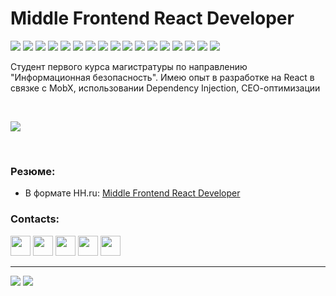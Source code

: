 # Middle Frontend React Developer



![](https://img.shields.io/badge/JavaScript-444?logo=javascript&logoColor=f0f0f0)
![](https://img.shields.io/badge/TypeScript-444?logo=TypeScript&logoColor=f0f0f0)
![](https://img.shields.io/badge/NodeJS-444?logo=node.js&logoColor=f0f0f0)
![](https://img.shields.io/badge/ReactJS-444?logo=react&logoColor=f0f0f0)
![](https://img.shields.io/badge/NextJS-444?logo=next.js&logoColor=f0f0f0)
![](https://img.shields.io/badge/MobX-444?logo=mobx&logoColor=f0f0f0)
![](https://img.shields.io/badge/Webpack-444?logo=webpack&logoColor=f0f0f0)
![](https://img.shields.io/badge/TypeDi-444)
![](https://img.shields.io/badge/SASS-444?logo=sass&logoColor=f0f0f0)
![](https://img.shields.io/badge/ESLint-444?logo=eslint&logoColor=f0f0f0)
![](https://img.shields.io/badge/SQL-444?logo=mysql&logoColor=f0f0f0)
![](https://img.shields.io/badge/Recharts-444)
![](https://img.shields.io/badge/OpenLayers-444?logo=openstreetmap&logoColor=f0f0f0)
![](https://img.shields.io/badge/Git-444?logo=git&logoColor=f0f0f0)
![](https://img.shields.io/badge/Linux-444?logo=linux&logoColor=f0f0f0)
![](https://img.shields.io/badge/Nginx-444?logo=nginx&logoColor=f0f0f0)
![](https://img.shields.io/badge/Team%20Foundation%20Server-444)

Студент первого курса магистратуры по направлению "Информационная безопасность". Имею опыт в
разработке на React в связке с MobX, использовании Dependency Injection, СЕО-оптимизации

<br/>

[![](https://github-readme-stats.vercel.app/api?username=yoskutik&show_icons=true)](https://github.com/yoskutik/github-readme-stats)

<br />

### Резюме:

- В формате HH.ru: [Middle Frontend React Developer][CV HH]


### Contacts:

[<img height="32" width="32" src="https://unpkg.com/simple-icons@v3/icons/telegram.svg" />][telegram]
[<img height="32" width="32" src="https://unpkg.com/simple-icons@v3/icons/vk.svg" />][vk]
[<img height="32" width="32" src="https://unpkg.com/simple-icons@v3/icons/stackoverflow.svg" />][stackoverflow]
[<img height="32" width="32" src="https://unpkg.com/simple-icons@v3/icons/gmail.svg" />][gmail]
[<img height="32" width="32" src="https://unpkg.com/simple-icons@v3/icons/instagram.svg" />][instagram]

---

![](https://img.shields.io/badge/@Yoskutik-444?logo=github&style=flat-square)
![](https://img.shields.io/stackexchange/StackOverflow/r/11589183?color=informational&style=flat-square)

[stackoverflow]: https://stackoverflow.com/users/11589183/yoskutik
[instagram]: https://www.instagram.com/oidmitry
[gmail]: mailto:yoskutik@gmail.com
[telegram]: https://t.me/Yoskutik
[vk]: https://vk.com/yoskutik

[my package]: https://github.com/yoskutik/awesome_progress_bar

[CV PDF]: https://github.com/Yoskutik/Yoskutik/blob/master/CVs/CV_ru.pdf
[CV HH]: https://spb.hh.ru/resume/37354048ff09444ba90039ed1f686e65356b66

[competitions]: https://github.com/yoskutik/Competitions
[1]: https://github.com/Yoskutik/Competitions/tree/master/OSIC%20Pulmonary%20Fibrosis%20Progression
